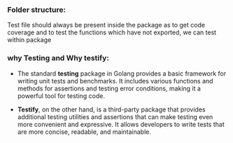 ### Folder structure:
Test file should always be present inside the package as to get code coverage and to test the functions which have not exported, we can test within package

### why Testing and Why testify:

- The standard **testing** package in Golang provides a basic framework for writing unit tests and benchmarks. It includes various functions and methods for assertions and testing error conditions, making it a powerful tool for testing code.

- **Testify**, on the other hand, is a third-party package that provides additional testing utilities and assertions that can make testing even more convenient and expressive. It allows developers to write tests that are more concise, readable, and maintainable. 
